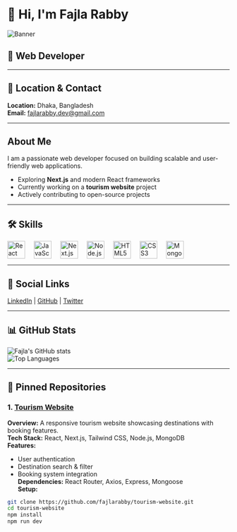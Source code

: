 # 👋 Hi, I'm Fajla Rabby

![Banner](https://your-banner-image-url.com/banner.jpg)

## 💼 Web Developer

---

## 📍 Location & Contact  
**Location:** Dhaka, Bangladesh  
**Email:** fajlarabby.dev@gmail.com  

---

## About Me  
I am a passionate web developer focused on building scalable and user-friendly web applications.  
- Exploring **Next.js** and modern React frameworks  
- Currently working on a **tourism website** project  
- Actively contributing to open-source projects  

---

## 🛠 Skills

<div style="display:flex; gap:20px; flex-wrap: wrap; align-items:center;">
  <img src="https://cdn.jsdelivr.net/gh/devicons/devicon/icons/react/react-original.svg" alt="React" width="40" height="40"/>
  <img src="https://cdn.jsdelivr.net/gh/devicons/devicon/icons/javascript/javascript-original.svg" alt="JavaScript" width="40" height="40"/>
  <img src="https://cdn.jsdelivr.net/gh/devicons/devicon/icons/nextjs/nextjs-original.svg" alt="Next.js" width="40" height="40"/>
  <img src="https://cdn.jsdelivr.net/gh/devicons/devicon/icons/nodejs/nodejs-original.svg" alt="Node.js" width="40" height="40"/>
  <img src="https://cdn.jsdelivr.net/gh/devicons/devicon/icons/html5/html5-original.svg" alt="HTML5" width="40" height="40"/>
  <img src="https://cdn.jsdelivr.net/gh/devicons/devicon/icons/css3/css3-original.svg" alt="CSS3" width="40" height="40"/>
  <img src="https://cdn.jsdelivr.net/gh/devicons/devicon/icons/mongodb/mongodb-original.svg" alt="MongoDB" width="40" height="40"/>
</div>

---

## 🔗 Social Links  
[LinkedIn](https://linkedin.com/in/fajlarabby) | [GitHub](https://github.com/fajlarabby) | [Twitter](https://twitter.com/fajlarabby)  

---

## 📊 GitHub Stats  
![Fajla's GitHub stats](https://github-readme-stats.vercel.app/api?username=fajlarabby&show_icons=true&theme=radical)  
![Top Languages](https://github-readme-stats.vercel.app/api/top-langs/?username=fajlarabby&layout=compact&theme=radical)

---

## 📌 Pinned Repositories

### 1. [Tourism Website](https://github.com/fajlarabby/tourism-website)  
**Overview:** A responsive tourism website showcasing destinations with booking features.  
**Tech Stack:** React, Next.js, Tailwind CSS, Node.js, MongoDB  
**Features:**  
- User authentication  
- Destination search & filter  
- Booking system integration  
**Dependencies:** React Router, Axios, Express, Mongoose  
**Setup:**  
```bash
git clone https://github.com/fajlarabby/tourism-website.git
cd tourism-website
npm install
npm run dev
